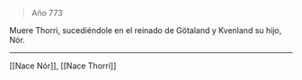 > Año 773

Muere Thorri, sucediéndole en el reinado de Götaland y Kvenland su hijo, Nór.

---

[[Nace Nór]], [[Nace Thorri]]